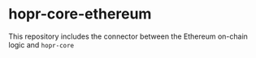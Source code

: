 # hopr-core-ethereum

This repository includes the connector between the Ethereum on-chain logic and `hopr-core`